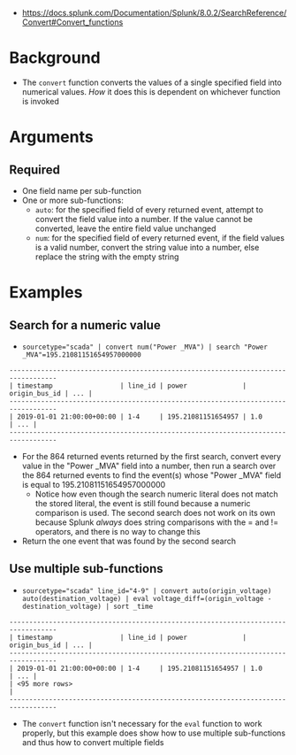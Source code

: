 - https://docs.splunk.com/Documentation/Splunk/8.0.2/SearchReference/Convert#Convert_functions
# Background
- The `convert` function converts the values of a single specified field into numerical values. *How* it does this is dependent on whichever function
  is invoked
# Arguments
## Required
- One field name per sub-function
- One or more sub-functions:
  - `auto`: for the specified field of every returned event, attempt to convert the field value into a number. If the value cannot be converted, leave
    the entire field value unchanged
  - `num`: for the specified field of every returned event, if the field values is a valid number, convert the string value into a number, else
    replace the string with the empty string
# Examples
## Search for a numeric value
- `sourcetype="scada" | convert num("Power _MVA") | search "Power _MVA"=195.21081151654957000000`
```
----------------------------------------------------------------------------------
| timestamp                 | line_id | power              | origin_bus_id | ... |
----------------------------------------------------------------------------------
| 2019-01-01 21:00:00+00:00 | 1-4     | 195.21081151654957 | 1.0           | ... |
----------------------------------------------------------------------------------
```
- For the 864 returned events returned by the first search, convert every value in the "Power _MVA" field into a number, then run a search over the
  864 returned events to find the event(s) whose "Power _MVA" field is equal to 195.21081151654957000000
  - Notice how even though the search numeric literal does not match the stored literal, the event is still found because a numeric comparison is
    used. The second search does not work on its own because Splunk *always* does string comparisons with the = and != operators, and there is no way
    to change this
- Return the one event that was found by the second search
## Use multiple sub-functions
- `sourcetype="scada" line_id="4-9" | convert auto(origin_voltage) auto(destination_voltage) | eval voltage_diff=(origin_voltage - destination_voltage) | sort _time`
```
----------------------------------------------------------------------------------
| timestamp                 | line_id | power              | origin_bus_id | ... | 
----------------------------------------------------------------------------------
| 2019-01-01 21:00:00+00:00 | 1-4     | 195.21081151654957 | 1.0           | ... |
| <95 more rows>                                                                 |
----------------------------------------------------------------------------------
```
- The `convert` function isn't necessary for the `eval` function to work properly, but this example does show how to use multiple sub-functions and
  thus how to convert multiple fields
